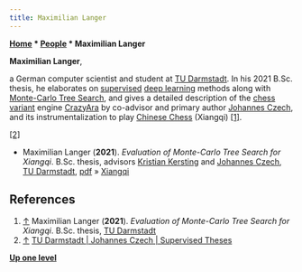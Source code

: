 ```yaml
---
title: Maximilian Langer
---
```

**[Home](Home "Home") \* [People](People "People") \* Maximilian Langer**


**Maximilian Langer**,  

a German computer scientist and student at [TU Darmstadt](Darmstadt_University_of_Technology "Darmstadt University of Technology"). 
In his 2021 B.Sc. thesis, he elaborates on [supervised](Supervised_Learning "Supervised Learning") [deep learning](Deep_Learning "Deep Learning") methods along with [Monte-Carlo Tree Search](Monte-Carlo_Tree_Search "Monte-Carlo Tree Search"), and gives a detailed description of the [chess variant](Chess#Variants "Chess") engine [CrazyAra](CrazyAra "CrazyAra") by co-advisor and primary author [Johannes Czech](Johannes_Czech "Johannes Czech"), and its instrumentalization to play [Chinese Chess](Chinese_Chess "Chinese Chess") (Xiangqi) <a id="cite-note-1" href="#cite-ref-1">[1]</a>.






<a id="cite-note-2" href="#cite-ref-2">[2]</a>



* Maximilian Langer (**2021**). *Evaluation of Monte-Carlo Tree Search for Xiangqi*. B.Sc. thesis, advisors [Kristian Kersting](Kristian_Kersting "Kristian Kersting") and [Johannes Czech](Johannes_Czech "Johannes Czech"), [TU Darmstadt](Darmstadt_University_of_Technology "Darmstadt University of Technology"), [pdf](https://ml-research.github.io/papers/langer2021xiangqi.pdf) » [Xiangqi](Chinese_Chess "Chinese Chess")


## References


1. <a id="cite-ref-1" href="#cite-note-1">↑</a>  Maximilian Langer (**2021**). *Evaluation of Monte-Carlo Tree Search for Xiangqi*. B.Sc. thesis, [TU Darmstadt](Darmstadt_University_of_Technology "Darmstadt University of Technology")
2. <a id="cite-ref-2" href="#cite-note-2">↑</a> [TU Darmstadt | Johannes Czech | Supervised Theses](https://www.ml.informatik.tu-darmstadt.de/people/jczech/)

**[Up one level](People "People")**







 
